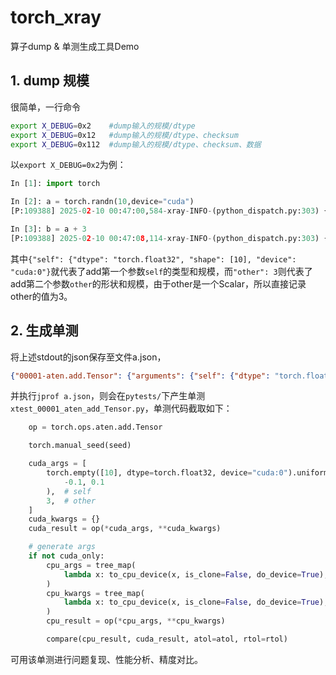 # torch_xray
算子dump &amp; 单测生成工具Demo

## 1. dump 规模
很简单，一行命令
```bash
export X_DEBUG=0x2    #dump输入的规模/dtype
export X_DEBUG=0x12   #dump输入的规模/dtype、checksum
export X_DEBUG=0x112  #dump输入的规模/dtype、checksum、数据
```
以`export X_DEBUG=0x2`为例：
```python
In [1]: import torch

In [2]: a = torch.randn(10,device="cuda")
[P:109388] 2025-02-10 00:47:00,584-xray-INFO-(python_dispatch.py:303) {"00000-aten.randn.default": {"arguments": {"size": [10], "device": "cuda", "pin_memory": false}}} 

In [3]: b = a + 3
[P:109388] 2025-02-10 00:47:08,114-xray-INFO-(python_dispatch.py:303) {"00001-aten.add.Tensor": {"arguments": {"self": {"dtype": "torch.float32", "shape": [10], "device": "cuda:0", "ptr": "0x4003000000"}, "other": 3}}}
```
其中`{"self": {"dtype": "torch.float32", "shape": [10], "device": "cuda:0"}`就代表了add第一个参数`self`的类型和规模，而`"other": 3`则代表了add第二个参数`other`的形状和规模，由于other是一个Scalar，所以直接记录other的值为3。

## 2. 生成单测
将上述stdout的json保存至文件a.json，
```json
{"00001-aten.add.Tensor": {"arguments": {"self": {"dtype": "torch.float32", "shape": [10], "device": "cuda:0", "ptr": "0x4003000000"}, "other": 3}}}
```
并执行`jprof a.json`，则会在`pytests/`下产生单测`xtest_00001_aten_add_Tensor.py`，单测代码截取如下：
```py
    op = torch.ops.aten.add.Tensor

    torch.manual_seed(seed)

    cuda_args = [
        torch.empty([10], dtype=torch.float32, device="cuda:0").uniform_(
            -0.1, 0.1
        ),  # self
        3,  # other
    ]
    cuda_kwargs = {}
    cuda_result = op(*cuda_args, **cuda_kwargs)

    # generate args
    if not cuda_only:
        cpu_args = tree_map(
            lambda x: to_cpu_device(x, is_clone=False, do_device=True), cuda_args
        )
        cpu_kwargs = tree_map(
            lambda x: to_cpu_device(x, is_clone=False, do_device=True), cuda_kwargs
        )
        cpu_result = op(*cpu_args, **cpu_kwargs)

        compare(cpu_result, cuda_result, atol=atol, rtol=rtol)
```

可用该单测进行问题复现、性能分析、精度对比。
